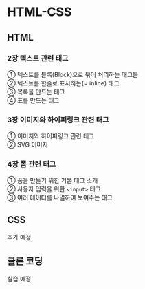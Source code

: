 # HTML-CSS

## HTML

### 2장 텍스트 관련 태그

① 텍스트를 블록(Block)으로 묶어 처리하는 태그들  
 ② 텍스트를 한줄로 표시하는(= inline) 태그  
 ③ 목록을 만드는 태그  
 ④ 표를 만드는 태그

### 3장 이미지와 하이퍼링크 관련 태그

① 이미지와 하이퍼링크 관련 태그  
 ② SVG 이미지

### 4장 폼 관련 태그

① 폼을 만들기 위한 기본 태그 소개  
 ② 사용자 입력을 위한 `<input>` 태그  
 ③ 여러 데이터를 나열하여 보여주는 태그

## CSS

추가 예정

## 클론 코딩

실습 예정
